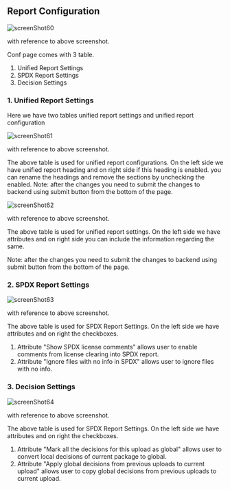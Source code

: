 ## Report Configuration

![screenShot60](https://user-images.githubusercontent.com/10155976/195262626-e944a54e-466b-4a42-9257-9790432ec1fc.PNG)

with reference to above screenshot.

Conf page comes with 3 table. 
1. Unified Report Settings
2. SPDX Report Settings
3. Decision Settings

### 1. Unified Report Settings

Here we have two tables unified report settings and unified report configuration

![screenShot61](https://user-images.githubusercontent.com/10155976/195263228-20949ecc-ed7d-4196-bc3e-a62080a8b29e.PNG)

with reference to above screenshot.

The above table is used for unified report configurations. On the left side we have unified report heading and on right side if this heading is enabled.
you can rename the headings and remove the sections by unchecking the enabled.
Note: after the changes you need to submit the changes to backend using submit button from the bottom of the page.

![screenShot62](https://user-images.githubusercontent.com/10155976/195266959-0ab5ca93-cc7e-4d27-84de-2bdafa72b4a7.PNG)

with reference to above screenshot.

The above table is used for unified report settings. On the left side we have attributes and on right side you can include the information regarding the same.

Note: after the changes you need to submit the changes to backend using submit button from the bottom of the page. 

### 2. SPDX Report Settings

![screenShot63](https://user-images.githubusercontent.com/10155976/195279506-96ab529a-9a4a-4d29-b2b7-a87a99961dea.PNG)

with reference to above screenshot.

The above table is used for SPDX Report Settings. On the left side we have attributes and on right the checkboxes.

1. Attribute "Show SPDX license comments" allows user to enable comments from license clearing into SPDX report.
2. Attribute "Ignore files with no info in SPDX" allows user to ignore files with no info.

### 3. Decision Settings

![screenShot64](https://user-images.githubusercontent.com/10155976/195280295-d6533280-ed9e-46bc-8d9e-90f80b2e1cf2.PNG)

with reference to above screenshot.

The above table is used for SPDX Report Settings. On the left side we have attributes and on right the checkboxes.

1. Attribute "Mark all the decisions for this upload as global" allows user to convert local decisions of current package to global.
2. Attribute "Apply global decisions from previous uploads to current upload" allows user to copy global decisions from previous uploads to current upload.
